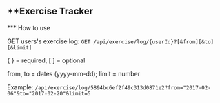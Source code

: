 **Exercise Tracker
------

*** How to use

GET users's exercise log: ```GET /api/exercise/log/{userId}?[&from][&to][&limit]```

{ } = required, [ ] = optional

from, to = dates (yyyy-mm-dd); limit = number

Example: ```/api/exercise/log/5894bc6ef2f49c313d0871e2?from="2017-02-06"&to="2017-02-20"&limit=5```
